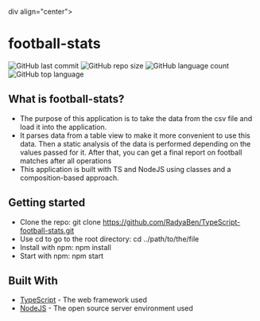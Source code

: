 div align="center">
  <br>
  <h1>football-stats</h1>
</div>

![GitHub last commit](https://img.shields.io/github/last-commit/RadyaBen/TypeScript-football-stats?style=plastic)
![GitHub repo size](https://img.shields.io/github/repo-size/RadyaBen/TypeScript-football-stats?style=plastic)
![GitHub language count](https://img.shields.io/github/languages/count/RadyaBen/TypeScript-football-stats?style=plastic)
![GitHub top language](https://img.shields.io/github/languages/top/RadyaBen/TypeScript-football-stats?style=plastic) 

## What is football-stats?
* The purpose of this application is to take the data from the csv file and load it into the application. 
* It parses data from a table view to make it more convenient to use this data. Then a static analysis of the data is performed depending on the values ​​passed for it. After that, you can get a final report on football matches after all operations
* This application is built with TS and NodeJS using classes and a composition-based approach.

## Getting started
* Clone the repo: git clone https://github.com/RadyaBen/TypeScript-football-stats.git
* Use cd to go to the root directory: cd ../path/to/the/file
* Install with npm: npm install
* Start with npm: npm start

## Built With
* [TypeScript](https://www.typescriptlang.org/) - The web framework used
* [NodeJS](https://nodejs.org/en/) - The open source server environment used
